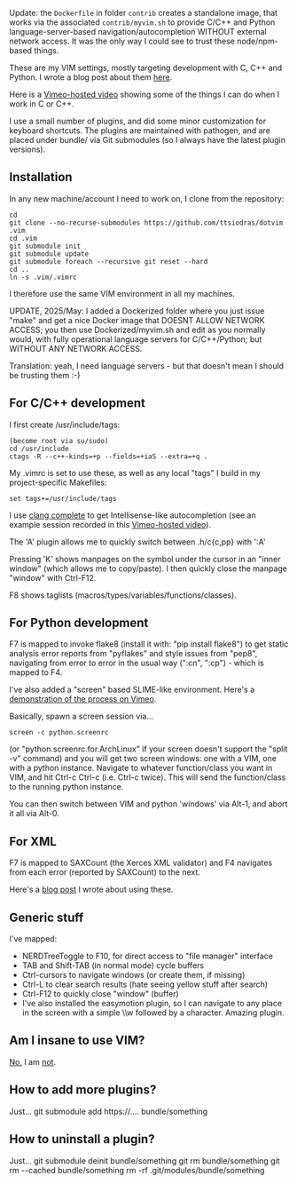 Update: the `Dockerfile` in folder `contrib` creates a standalone image, that works via
the associated `contrib/myvim.sh` to provide C/C++ and Python language-server-based
navigation/autocompletion WITHOUT external network access. It was the only way I could
see to trust these node/npm-based things.

These are my VIM settings, mostly targeting development with C, C++ and Python.
I wrote a blog post about them [here](https://www.thanassis.space/myvim.html).

Here is a [Vimeo-hosted video](http://vimeo.com/37875339) showing some of
the things I can do when I work in C or C++.

I use a small number of plugins, and did some minor customization for
keyboard shortcuts. The plugins are maintained with pathogen, and
are placed under bundle/ via Git submodules (so I always have the latest
plugin versions).

Installation
-------------

In any new machine/account I need to work on, I clone from the repository:

    cd
    git clone --no-recurse-submodules https://github.com/ttsiodras/dotvim .vim
    cd .vim
    git submodule init
    git submodule update
    git submodule foreach --recursive git reset --hard
    cd ..
    ln -s .vim/.vimrc

I therefore use the same VIM environment in all my machines.

UPDATE, 2025/May: I added a Dockerized folder where you just issue "make"
and get a nice Docker image that DOESNT ALLOW NETWORK ACCESS; you then use
Dockerized/myvim.sh and edit as you normally would, with fully operational
language servers for C/C++/Python; but WITHOUT ANY NETWORK ACCESS.

Translation: yeah, I need language servers - but that doesn't mean I should
be trusting them :-)

For C/C++ development
---------------------

I first create /usr/include/tags:

    (become root via su/sudo)
    cd /usr/include
    ctags -R --c++-kinds=+p --fields=+iaS --extra=+q .

My .vimrc is set to use these, as well as any local "tags" I build
in my project-specific Makefiles:

    set tags+=/usr/include/tags

I use [clang complete](http://www.vim.org/scripts/script.php?script_id=3302)
  to get Intellisense-like autocompletion (see an example session recorded
in this [Vimeo-hosted video](http://vimeo.com/37875339)).

The 'A' plugin allows me to quickly switch between .h/c{c,pp} with ':A'

Pressing 'K' shows manpages on the symbol under the cursor in an "inner window"
(which allows me to copy/paste).
I then quickly close the manpage "window" with Ctrl-F12.

F8 shows taglists (macros/types/variables/functions/classes).

For Python development
----------------------

F7 is mapped to invoke flake8 (install it with: "pip install flake8") to get
static analysis error reports from "pyflakes" and style issues from "pep8",
navigating from error to error in the usual way (":cn", ":cp") - which is
mapped to F4.

I've also added a "screen" based SLIME-like environment. Here's a
[demonstration of the process on Vimeo](http://www.vimeo.com/37894593).

Basically, spawn a screen session via...

    screen -c python.screenrc

(or "python.screenrc.for.ArchLinux" if your screen doesn't support the
"split -v" command) and you will get two screen windows: one with a VIM,
one with a python instance. Navigate to whatever function/class you want
in VIM, and hit Ctrl-c Ctrl-c (i.e. Ctrl-c twice). This will send
the function/class to the running python instance.

You can then switch between VIM and python 'windows' via Alt-1,
and abort it all via Alt-0.

For XML
-------
F7 is mapped to SAXCount (the Xerces XML validator) and F4 navigates
from each error (reported by SAXCount) to the next.

Here's a [blog post](https://www.thanassis.space/regexp.html) I wrote about using these.

Generic stuff
-------------

I've mapped:

- NERDTreeToggle to F10, for direct access to "file manager" interface
- TAB and Shift-TAB (in normal mode) cycle buffers
- Ctrl-cursors to navigate windows (or create them, if missing)
- Ctrl-L to clear search results (hate seeing yellow stuff after search)
- Ctrl-F12 to quickly close "window" (buffer)
- I've also installed the easymotion plugin, so I can navigate to any place in the screen
  with a simple \\\\w followed by a character. Amazing plugin.

Am I insane to use VIM?
-----------------------
[No,](http://www.viemu.com/a-why-vi-vim.html) I am [not](https://www.thanassis.space/myvim.html).

How to add more plugins?
------------------------
Just...
    git submodule add https://.... bundle/something

How to uninstall a plugin?
--------------------------
Just...
    git submodule deinit bundle/something
    git rm bundle/something
    git rm --cached bundle/something
    rm -rf .git/modules/bundle/something
